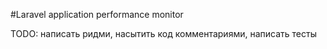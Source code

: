 #Laravel application performance monitor

TODO: написать ридми, насытить код комментариями, написать тесты
